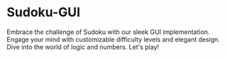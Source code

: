 # Sudoku-GUI
Embrace the challenge of Sudoku with our sleek GUI implementation. Engage your mind with customizable difficulty levels and elegant design. Dive into the world of logic and numbers. Let's play!
